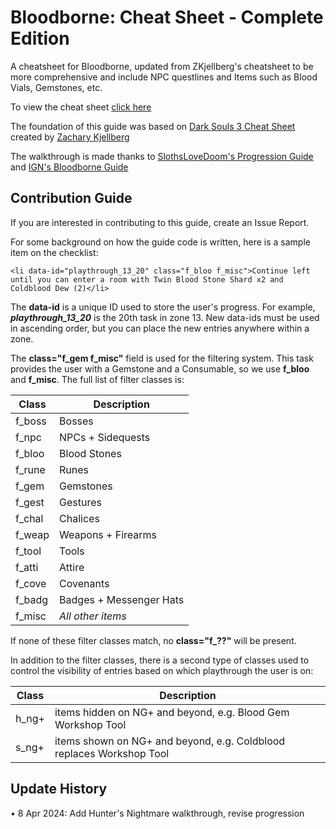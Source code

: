 # Bloodborne: Cheat Sheet - Complete Edition

A cheatsheet for Bloodborne, updated from ZKjellberg's cheatsheet to be more comprehensive and include NPC questlines and Items such as Blood Vials, Gemstones, etc.

To view the cheat sheet [click here](http://iforgottosave.github.io/bloodborne-cheat-sheet-complete-edition/)

The foundation of this guide was based on [Dark Souls 3 Cheat Sheet](https://github.com/ZKjellberg/dark-souls-3-cheat-sheet) created by [Zachary Kjellberg](https://github.com/ZKjellberg/)

The walkthrough is made thanks to [SlothsLoveDoom's Progression Guide](https://www.bloodborne-wiki.com/2015/08/progression-guide.html) and [IGN's Bloodborne Guide](https://www.ign.com/wikis/bloodborne/Walkthrough)

## Contribution Guide

If you are interested in contributing to this guide, create an Issue Report.

For some background on how the guide code is written, here is a sample item on the checklist:

```
<li data-id="playthrough_13_20" class="f_bloo f_misc">Continue left until you can enter a room with Twin Blood Stone Shard x2 and Coldblood Dew (2)</li>
```

The **data-id** is a unique ID used to store the user's progress. For example, ***playthrough_13_20*** is the 20th task in zone 13. New data-ids must be used in ascending order, but you can place the new entries anywhere within a zone.

The **class="f_gem f_misc"** field is used for the filtering system. This task provides the user with a Gemstone and a Consumable, so we use **f_bloo** and **f_misc**. The full list of filter classes is:

| Class   | Description |
| ---     | --- |
| f_boss  | Bosses |
| f_npc   | NPCs + Sidequests |
| f_bloo  | Blood Stones |
| f_rune  | Runes |
| f_gem   | Gemstones |
| f_gest  | Gestures |
| f_chal  | Chalices |
| f_weap  | Weapons + Firearms |
| f_tool  | Tools |
| f_atti  | Attire |
| f_cove  | Covenants |
| f_badg  | Badges + Messenger Hats |
| f_misc  | *All other items* |

If none of these filter classes match, no **class="f_??"** will be present.

In addition to the filter classes, there is a second type of classes used to control the visibility of entries based on which playthrough the user is on:

| Class  | Description |
|---     |--- |
| h_ng+  | items hidden on NG+ and beyond, e.g. Blood Gem Workshop Tool |
| s_ng+  | items shown on NG+ and beyond, e.g. Coldblood replaces Workshop Tool |

## Update History
• 8 Apr 2024: Add Hunter's Nightmare walkthrough, revise progression
